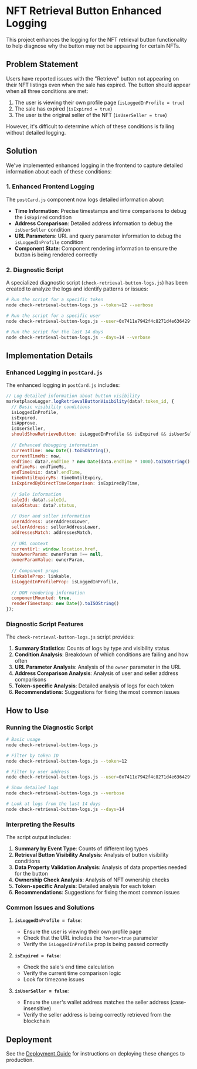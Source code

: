 # NFT Retrieval Button Enhanced Logging

This project enhances the logging for the NFT retrieval button functionality to help diagnose why the button may not be appearing for certain NFTs.

## Problem Statement

Users have reported issues with the "Retrieve" button not appearing on their NFT listings even when the sale has expired. The button should appear when all three conditions are met:

1. The user is viewing their own profile page (`isLoggedInProfile = true`)
2. The sale has expired (`isExpired = true`)
3. The user is the original seller of the NFT (`isUserSeller = true`)

However, it's difficult to determine which of these conditions is failing without detailed logging.

## Solution

We've implemented enhanced logging in the frontend to capture detailed information about each of these conditions:

### 1. Enhanced Frontend Logging

The `postCard.js` component now logs detailed information about:

- **Time Information**: Precise timestamps and time comparisons to debug the `isExpired` condition
- **Address Comparison**: Detailed address information to debug the `isUserSeller` condition
- **URL Parameters**: URL and query parameter information to debug the `isLoggedInProfile` condition
- **Component State**: Component rendering information to ensure the button is being rendered correctly

### 2. Diagnostic Script

A specialized diagnostic script (`check-retrieval-button-logs.js`) has been created to analyze the logs and identify patterns or issues:

```bash
# Run the script for a specific token
node check-retrieval-button-logs.js --token=12 --verbose

# Run the script for a specific user
node check-retrieval-button-logs.js --user=0x7411e7942f4c8271d4e636429f374997fdaede17 --verbose

# Run the script for the last 14 days
node check-retrieval-button-logs.js --days=14 --verbose
```

## Implementation Details

### Enhanced Logging in `postCard.js`

The enhanced logging in `postCard.js` includes:

```javascript
// Log detailed information about button visibility
marketplaceLogger.logRetrievalButtonVisibility(data?.token_id, {
  // Basic visibility conditions
  isLoggedInProfile,
  isExpired,
  isApprove,
  isUserSeller,
  shouldShowRetrieveButton: isLoggedInProfile && isExpired && isUserSeller,
  
  // Enhanced debugging information
  currentTime: new Date().toISOString(),
  currentTimeMs: now,
  endTime: data?.endTime ? new Date(data.endTime * 1000).toISOString() : null,
  endTimeMs: endTimeMs,
  endTimeUnix: data?.endTime,
  timeUntilExpiryMs: timeUntilExpiry,
  isExpiredByDirectTimeComparison: isExpiredByTime,
  
  // Sale information
  saleId: data?.saleId,
  saleStatus: data?.status,
  
  // User and seller information
  userAddress: userAddressLower,
  sellerAddress: sellerAddressLower,
  addressesMatch: addressesMatch,
  
  // URL context
  currentUrl: window.location.href,
  hasOwnerParam: ownerParam !== null,
  ownerParamValue: ownerParam,
  
  // Component props
  linkableProp: linkable,
  isLoggedInProfileProp: isLoggedInProfile,
  
  // DOM rendering information
  componentMounted: true,
  renderTimestamp: new Date().toISOString()
});
```

### Diagnostic Script Features

The `check-retrieval-button-logs.js` script provides:

1. **Summary Statistics**: Counts of logs by type and visibility status
2. **Condition Analysis**: Breakdown of which conditions are failing and how often
3. **URL Parameter Analysis**: Analysis of the `owner` parameter in the URL
4. **Address Comparison Analysis**: Analysis of user and seller address comparisons
5. **Token-specific Analysis**: Detailed analysis of logs for each token
6. **Recommendations**: Suggestions for fixing the most common issues

## How to Use

### Running the Diagnostic Script

```bash
# Basic usage
node check-retrieval-button-logs.js

# Filter by token ID
node check-retrieval-button-logs.js --token=12

# Filter by user address
node check-retrieval-button-logs.js --user=0x7411e7942f4c8271d4e636429f374997fdaede17

# Show detailed logs
node check-retrieval-button-logs.js --verbose

# Look at logs from the last 14 days
node check-retrieval-button-logs.js --days=14
```

### Interpreting the Results

The script output includes:

1. **Summary by Event Type**: Counts of different log types
2. **Retrieval Button Visibility Analysis**: Analysis of button visibility conditions
3. **Data Property Validation Analysis**: Analysis of data properties needed for the button
4. **Ownership Check Analysis**: Analysis of NFT ownership checks
5. **Token-specific Analysis**: Detailed analysis for each token
6. **Recommendations**: Suggestions for fixing the most common issues

### Common Issues and Solutions

1. **`isLoggedInProfile = false`**:
   - Ensure the user is viewing their own profile page
   - Check that the URL includes the `?owner=true` parameter
   - Verify the `isLoggedInProfile` prop is being passed correctly

2. **`isExpired = false`**:
   - Check the sale's end time calculation
   - Verify the current time comparison logic
   - Look for timezone issues

3. **`isUserSeller = false`**:
   - Ensure the user's wallet address matches the seller address (case-insensitive)
   - Verify the seller address is being correctly retrieved from the blockchain

## Deployment

See the [Deployment Guide](./retrieval-button-logging-deployment-guide.md) for instructions on deploying these changes to production.
